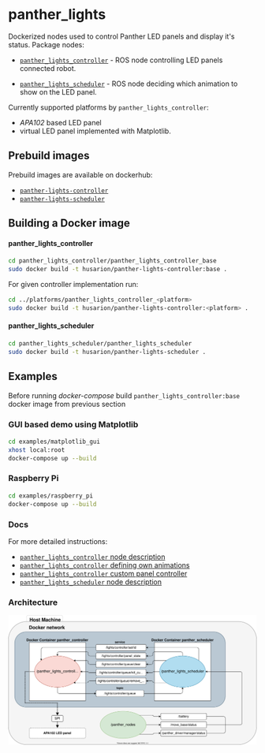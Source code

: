 # panther_lights
Dockerized nodes used to control Panther LED panels and display it's status. Package nodes:

- [`panther_lights_controller`](./panther_lights_controller) - ROS node controlling LED panels connected robot.

- [`panther_lights_scheduler`](./panther_lights_scheduler) - ROS node deciding which animation to show on the LED panel.


Currently supported platforms by `panther_lights_controller`:
- *APA102* based LED panel
- virtual LED panel implemented with Matplotlib.


## Prebuild images
Prebuild images are available on dockerhub:
- [`panther-lights-controller`](https://hub.docker.com/r/husarion/panther-lights-controller/tags?page=1&ordering=last_updated)
- [`panther-lights-scheduler`](https://hub.docker.com/r/husarion/panther-lights-scheduler)

## Building a Docker image
#### panther_lights_controller
```bash
cd panther_lights_controller/panther_lights_controller_base
sudo docker build -t husarion/panther-lights-controller:base .
```
For given controller implementation run:
```bash
cd ../platforms/panther_lights_controller_<platform>
sudo docker build -t husarion/panther-lights-controller:<platform> .
```

#### panther_lights_scheduler
```bash
cd panther_lights_scheduler/panther_lights_scheduler
sudo docker build -t husarion/panther-lights-scheduler .
```

## Examples
Before running *docker-compose* build `panther_lights_controller:base` docker image from previous section
### GUI based demo using Matplotlib
```bash
cd examples/matplotlib_gui
xhost local:root
docker-compose up --build
```
### Raspberry Pi
```bash
cd examples/raspberry_pi
docker-compose up --build
```


### Docs
For more detailed instructions:
- [`panther_lights_controller` node description](./panther_lights_controller/README.md)
- [`panther_lights_controller` defining own animations](./docs/README.md)
- [`panther_lights_controller` custom panel controller](./panther_lights_controller/platforms)
- [`panther_lights_scheduler` node description](./panther_lights_scheduler/README.md)


### Architecture
<div style="text-align:center">
<img src="./docs/diagram.svg" alt="drawing"/>
</div>
